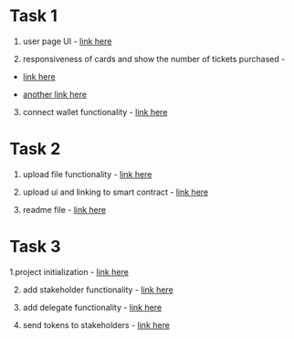 # Task 1
1. user page UI - 
[link here](https://github.com/maura-dev/Team-Ace-Task/commit/76cd7604b3aae8a77b6d1e8e6d1248992597d7c8)

2. responsiveness of cards and show the number of tickets purchased -
* [link here](https://github.com/maura-dev/Team-Ace-Task/commit/ccd4bcde2d2dae159dc8bf952e838cdf2625ea44)

* [another link here](https://github.com/maura-dev/Team-Ace-Task/commit/b28757f34729b4a9c66e8ff51633544f2e54d581)

3. connect wallet functionality - 
[link here](https://github.com/maura-dev/Team-Ace-Task/commit/76cd7604b3aae8a77b6d1e8e6d1248992597d7c8)


# Task 2
1. upload file functionality - [link here](https://github.com/maura-dev/Decentralized-Library/commit/006ec5e16cab19b29e40773462b748ef5f3283b8)

2. upload ui and linking to smart contract - [link here](https://github.com/maura-dev/Decentralized-Library/commit/605ee73b0f64aedf3389ec0f6ea23e0d4fb58a97)

3. readme file - [link here](https://github.com/maura-dev/Decentralized-Library/commit/436a4c43d7636f4d9e726ec849922591d2a7c2c6)

# Task 3

1.project initialization - [link here](https://github.com/maura-dev/Voting-Dapp/commit/22b3010b768d7b67916a1e56604b519334196d85)

2. add stakeholder functionality - [link here](https://github.com/maura-dev/Voting-Dapp/commit/3699d717100db9d9c4664674408e196dd55170b3)

3. add delegate functionality - [link here](https://github.com/maura-dev/Voting-Dapp/commit/f89b9fe00bd3160c157dd0dfccec2f65aa2a696f)

4. send tokens to stakeholders - [link here](https://github.com/maura-dev/Voting-Dapp/commit/b9e243f30f35126e60fcc60a029e9f5e7855ebc9)